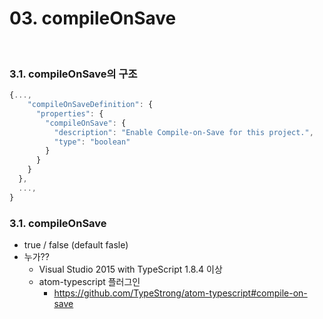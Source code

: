 # 03. compileOnSave

<br>

### 3.1. compileOnSave의 구조

```ts
{...,
    "compileOnSaveDefinition": {
      "properties": {
        "compileOnSave": {
          "description": "Enable Compile-on-Save for this project.",
          "type": "boolean"
        }
      }
    }
  },
  ...,
}
```

### 3.1. compileOnSave

- true / false (default fasle)
- 누가??
    - Visual Studio 2015 with TypeScript 1.8.4 이상
    - atom-typescript 플러그인
        - https://github.com/TypeStrong/atom-typescript#compile-on-save